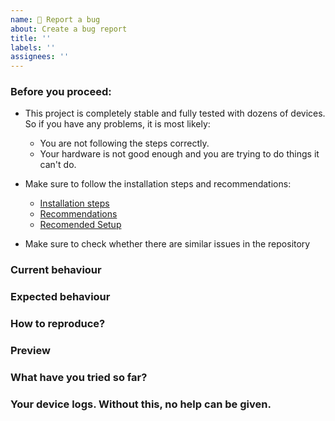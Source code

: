 ```yaml
---
name: 🐛 Report a bug
about: Create a bug report
title: ''
labels: ''
assignees: ''
---
```


### Before you proceed:

- This project is completely stable and fully tested with dozens of devices. So if you have any problems, it is most likely:
  - You are not following the steps correctly.
  - Your hardware is not good enough and you are trying to do things it can't do.

- Make sure to follow the installation steps and recommendations:
  - [Installation steps](https://github.com/xchwarze/wifi-pineapple-cloner/#install-steps)
  - [Recommendations](https://github.com/xchwarze/wifi-pineapple-cloner-builds#supported-devices)
  - [Recomended Setup](https://github.com/xchwarze/wifi-pineapple-cloner-builds#recomended-setup)

- Make sure to check whether there are similar issues in the repository


### Current behaviour
<!-- Describe your issue in detail -->

### Expected behaviour
<!-- A clear and concise description of what you expected to happen -->

### How to reproduce?
<!-- Help us to reproduce the issue and describe the steps -->

### Preview
<!-- Include screenshots or video if applicable. -->

### What have you tried so far?
<!-- List down the steps you have tried to fix or identify the issue. -->

### Your device logs. Without this, no help can be given.
<!-- Attach debug log from: Help > Feedback and Support > Download Debug File
 -->
